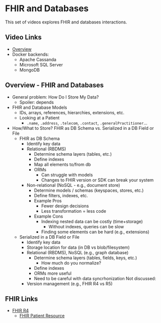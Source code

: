 # FHIR and Databases

This set of videos explores FHIR and databases interactions.

## Video Links

* [Overview](https://youtu.be/c-I04rtBZLc)
* Docker backends:
  * Apache Cassanda
  * Microsoft SQL Server
  * MongoDB

## Overview - FHIR and Databases

* General problem: How Do I Store My Data?
  * Spoiler: depends
* FHIR and Database Models
  * IDs, arrays, references, hierarchies, extensions, etc.
  * Looking at a Patient
    * `.name`, `.address`, `.telecom`, `.contact`, `.generalPractitioner`...
* How/What to Store? FHIR as DB Schema vs. Serialized in a DB Field or File
  * FHIR as DB Schema
    * Identify key data
    * Relational (RBDMS)
      * Determine schema layers (tables, etc.)
      * Define indexes
      * Map all elements to/from db
      * ORMs
        * Can struggle with models
        * Changes to FHIR version or SDK can break your system
    * Non-relational (NoSQL - e.g., document store)
      * Determine models / schemas (keyspaces, stores, etc.)
      * Define filters, indexes, etc.
      * Example Pros
        * Fewer design decisions
        * Less transformation = less code
      * Example Cons
        * Indexing nested data can be costly (time+storage)
          * Without indexes, queries can be slow
        * Finding some elements can be hard (e.g., extensions)
  * Serialized in a DB Field or File
    * Identify key data
    * Storage location for data (in DB vs blob/filesystem)
    * Relational (RBDMS), NoSQL (e.g., graph database)
      * Determine schema layers (tables, fields, keys, etc.)
        * How much do you normalize?
      * Define indexes
      * ORMs more useful
      * Need to be careful with data syncrhonization
    Not discussed:
    * Version management (e.g., FHIR R4 vs R5)

## FHIR Links

* [FHIR R4](http://hl7.org/fhir/)
  * [FHIR Patient Resource](http://hl7.org/fhir/patient.html)

